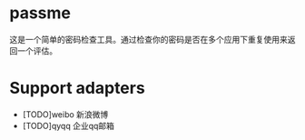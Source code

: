 # passme

这是一个简单的密码检查工具。通过检查你的密码是否在多个应用下重复使用来返回一个评估。

# Support adapters

- [TODO]weibo 新浪微博
- [TODO]qyqq  企业qq邮箱
